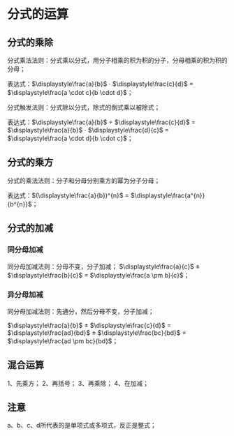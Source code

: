 # 分式的运算

## 分式的乘除
分式乘法法则：分式乘以分式，用分子相乘的积为积的分子，分母相乘的积为积的分母；

表达式：$\displaystyle\frac{a}{b}$ $\cdot$ $\displaystyle\frac{c}{d}$ = $\displaystyle\frac{a \cdot c}{b \cdot d}$；

分式触发法则：分式除以分式，除式的倒式乘以被除式；

表达式：$\displaystyle\frac{a}{b}$ $\div$ $\displaystyle\frac{c}{d}$ = $\displaystyle\frac{a}{b}$ $\cdot$ $\displaystyle\frac{d}{c}$ = $\displaystyle\frac{a \cdot d}{b \cdot c}$；

## 分式的乘方
分式的乘法法则：分子和分母分别乘方的幂为分子分母；

表达式：$(\displaystyle\frac{a}{b})^{n}$ = $\displaystyle\frac{a^{n}}{b^{n}}$；

## 分式的加减
### 同分母加减
同分母加减法则：分母不变，分子加减；
$\displaystyle\frac{a}{c}$ $\pm$ $\displaystyle\frac{b}{c}$ = $\displaystyle\frac{a \pm b}{c}$；

### 异分母加减
同分母加减法则：先通分，然后分母不变，分子加减；

$\displaystyle\frac{a}{b}$ $\pm$ $\displaystyle\frac{c}{d}$ = $\displaystyle\frac{ad}{bd}$ $\pm$ $\displaystyle\frac{bc}{bd}$ = $\displaystyle\frac{ad \pm bc}{bd}$；

## 混合运算
1、先乘方；
2、再括号；
3、再乘除；
4、在加减；

## 注意
a、b、c、d所代表的是单项式或多项式，反正是整式；
